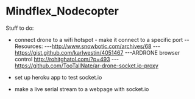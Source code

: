 Mindflex_Nodecopter
===================


Stuff to do:

- connect drone to a wifi hotspot - make it connect to a specific port
--Resources:
---http://www.snowbotic.com/archives/68
---https://gist.github.com/karlwestin/4051467
---ARDRONE browser control
http://rohitghatol.com/?p=493
---https://github.com/TooTallNate/ar-drone-socket.io-proxy

- set up heroku app to test socket.io

- make a live serial stream to a webpage with socket.io
